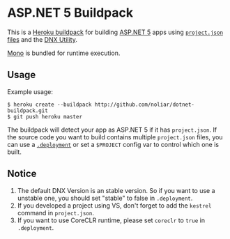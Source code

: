 # ASP.NET 5 Buildpack

This is a [Heroku buildpack](http://devcenter.heroku.com/articles/buildpack) for building [ASP.NET 5](http://www.asp.net/vnext/overview/aspnet-vnext/aspnet-5-overview) apps using [`project.json` files](https://github.com/aspnet/Home/wiki/Project.json-file) and the [DNX Utility](https://github.com/aspnet/Home/wiki/DNX-utility).

[Mono](http://www.mono-project.com/) is bundled for runtime execution.

## Usage

Example usage:

    $ heroku create --buildpack http://github.com/noliar/dotnet-buildpack.git
    $ git push heroku master

The buildpack will detect your app as ASP.NET 5 if it has `project.json`. If the source code you want to build contains multiple `project.json` files, you can use a [`.deployment`](https://github.com/projectkudu/kudu/wiki/Customizing-deployments) or set a `$PROJECT` config var to control which one is built.


## Notice
1. The default DNX Version is an stable version. So if you want to use a unstable one, you should set "stable" to false in `.deployment`.
2. If you developed a project using VS, don't forget to add the `kestrel`  command in `project.json`.
3. If you want to use CoreCLR runtime, please set `coreclr` to `true` in `.deployment`.
